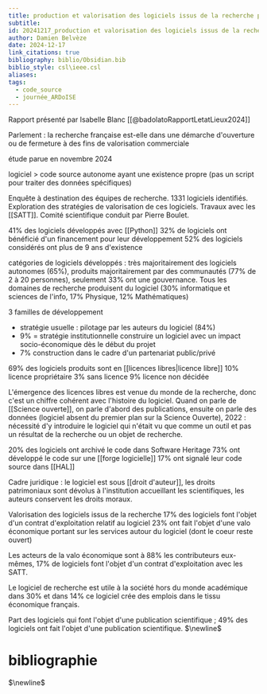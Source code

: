 ```yaml
---
title: production et valorisation des logiciels issus de la recherche publique française
subtitle: 
id: 20241217_production et valorisation des logiciels issus de la recherche publique française
author: Damien Belvèze
date: 2024-12-17
link_citations: true
bibliography: biblio/Obsidian.bib
biblio_style: csl\ieee.csl
aliases: 
tags:
  - code_source
  - journée_ARDoISE
---
```

Rapport présenté par Isabelle Blanc [[@badolatoRapportLetatLieux2024]]

Parlement : la recherche française est-elle dans une démarche d'ouverture ou de fermeture à des fins de valorisation commerciale

étude parue en novembre 2024

logiciel > code source autonome ayant une existence propre (pas un script pour traiter des données spécifiques)

Enquête à destination des équipes de recherche. 1331 logiciels identifiés. Exploration des stratégies de valorisation de ces logiciels. Travaux avec les [[SATT]]. Comité scientifique conduit par Pierre Boulet.

41% des logiciels développés avec [[Python]]
32% de logiciels ont bénéficié d'un financement pour leur développement
52% des logiciels considérés ont plus de 9 ans d'existence

catégories de logiciels développés : très majoritairement des logiciels autonomes (65%), produits majoritairement par des communautés (77% de 2 à 20 personnes), seulement 33% ont une gouvernance. Tous les domaines de recherche produisent du logiciel (30% informatique et sciences de l'info, 17% Physique, 12% Mathématiques)

3 familles de développement
- stratégie usuelle : pilotage par les auteurs du logiciel (84%)
- 9% = stratégie institutionnelle construire un logiciel avec un impact socio-économique dès le début du projet
- 7% construction dans le cadre d'un partenariat public/privé

69% des logiciels produits sont en [[licences libres|licence libre]]
10% licence propriétaire
3% sans licence
9% licence non décidée

L'émergence des licences libres est venue du monde de la recherche, donc c'est un chiffre cohérent avec l'histoire du logiciel. Quand on parle de [[Science ouverte]], on parle d'abord des publications, ensuite on parle des données (logiciel absent du premier plan sur la Science Ouverte), 2022 : nécessité d'y introduire le logiciel qui n'était vu que comme un outil et pas un résultat de la recherche ou un objet de recherche. 

20% des logiciels ont archivé le code dans Software Heritage
73% ont développé le code sur une [[forge logicielle]]
17% ont signalé leur code source dans [[HAL]]

Cadre juridique : 
le logiciel est sous [[droit d'auteur]], les droits patrimoniaux sont dévolus à l'institution accueillant les scientifiques, les auteurs conservent les droits moraux.

Valorisation des logiciels issus de la recherche
17% des logiciels font l'objet d'un contrat d'exploitation relatif au logiciel
23% ont fait l'objet d'une valo économique portant sur les services autour du logiciel (dont le coeur reste ouvert)

Les acteurs de la valo économique sont à 88% les contributeurs eux-mêmes, 17% de logiciels font l'objet d'un contrat d'exploitation avec les SATT. 

Le logiciel de recherche est utile à la société hors du monde académique dans 30% et dans 14% ce logiciel crée des emplois dans le tissu économique français. 

Part des logiciels qui font l'objet d'une publication scientifique ; 49% des logiciels ont fait l'objet d'une publication scientifique. 
$\newline$
# bibliographie
$\newline$






